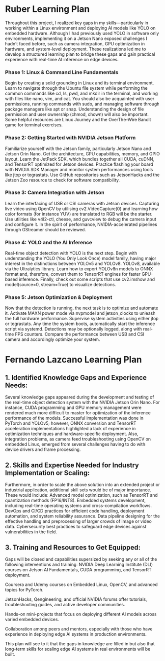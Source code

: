 # Ruber Learning Plan

Throughout this project, I realized key gaps in my skills—particularly in working within a Linux environment and deploying AI models like YOLO on embedded hardware. Although I had previously used YOLO in software only environments, implementing it on a Jetson Nano exposed challenges I hadn’t faced before, such as camera integration, GPU optimization in hardware, and system-level deployment. These realizations led me to develop a structured learning plan to bridge these gaps and gain practical experience with real-time AI inference on edge devices.


### Phase 1: Linux & Command Line Fundamentals

Begin by creating a solid grounding in Linux and its terminal environment. Learn to navigate through the Ubuntu file system while performing the common commands like cd, ls, pwd, and mkdir in the terminal,
and working with files like nano, vim, and cat. You should also be acquainted with user permissions, running commands with sudo, and managing software through package managers like apt or snap.
Understanding the design of file permission and user ownership (chmod, chown) will also be important. Some helpful resources are Linux Journey and the OverThe-Wire Bandit game for terminal exercises. 

### Phase 2: Getting Started with NVIDIA Jetson Platform

Familiarize yourself with the Jetson family, particularly Jetson Nano and Jetson Orin Nano. Get the architecture, GPU capabilities, memory, and GPIO layout. Learn the JetPack SDK, which bundles together all CUDA,
cuDNN, and TensorRT optimized for Jetson devices. Practice flashing your board with NVIDIA SDK Manager and monitor system performances using tools like jtop or tegrastats.
Use GitHub repositories such as JetsonHacks and the Jetson Zoo resource to check for software compatibility.

### Phase 3: Camera Integration with Jetson

Learn the interfacing of USB or CSI cameras with Jetson devices. Capturing live video using OpenCV by utilising cv2.VideoCapture(0) and learning how color formats (for instance YUV) are translated to RGB
will be the starter. Use utilities like v4l2-ctl, cheese, and guvcview to debug the camera input and configure it. In the spirit of performance, NVIDIA-accelerated pipelines through GStreamer should be reviewed. 

### Phase 4: YOLO and the AI Inference

Real-time object detection with YOLO is the next step. Begin with understanding the YOLO (You Only Look Once) model family, having major interest in the distinctions between YOLOv5 and YOLOv8. YOLOv8,
available via the Ultralytics library. Learn how to export YOLOv8n models to ONNX format and, therefore, convert them to TensorRT engines 
for faster GPU-based inference. Finally, check out some scripts that use cv2.imshow and model(source=0, stream=True) to visualize detections.

### Phase 5: Jetson Optimization & Deployment

Now that the detection is running, the next task is to optimize and automate it. Activate MAXN power mode via nvpmodel and jetson_clocks to unleash the full hardware performance. Supervise system activities
using either jtop or tegrastats. Any time the system boots, automatically start the inference script via systemd. Detections may be optionally logged, along with real-time FPS counters. Compare the performance 
between USB and CSI camera and accordingly optimize your system.

# Fernando Lazcano Learning Plan

## 1. Identified Knowledge Gaps and Experience Needs:
Several knowledge gaps appeared during the development and testing of the real-time object detection system with the NVIDIA Jetson Orin Nano. For instance, CUDA programming and GPU memory management were rendered much more difficult to master for optimization of the inference performance of the models. Successful implementation was done in PyTorch and YOLOv5; however, ONNX conversion and TensorRT acceleration implementations highlighted a lack of experience in optimization techniques and hardware-specific deployment. Also, integration problems, as camera feed troubleshooting using OpenCV on embedded Linux, emerged from several challenges having to do with device drivers and frame processing.

## 2. Skills and Expertise Needed for Industry Implementation or Scaling:
Furthermore, in order to scale the above solution into an extended project or industrial application, additional skill sets would be of major importance. These would include:
Advanced model optimization, such as TensorRT and quantization methods (FP16/INT8).
Embedded systems development, including real-time operating systems and cross-compilation workflows.
DevOps and CI/CD practices for efficient code handling, deployment automation, and system reliability assurance.
Data pipeline designing for the effective handling and preprocessing of larger crowds of image or video data.
Cybersecurity best practices to safeguard edge devices against vulnerabilities in the field.

## 3. Training and Resources to Get Equipped:
Gaps will be closed and capabilities supersized by seeking any or all of the following interventions and training: NVIDIA Deep Learning Institute (DLI) courses on Jetson AI Fundamentals, CUDA programming, and TensorRT deployment. 

Coursera and Udemy courses on Embedded Linux, OpenCV, and advanced topics for PyTorch.

JetsonHacks, Qengineering, and official NVIDIA forums offer tutorials, troubleshooting guides, and active developer communities. 

Hands-on mini-projects that focus on deploying different AI models across varied embedded devices.

Collaboration among peers and mentors, especially with those who have experience in deploying edge AI systems in production environments. 

This plan will see to it that the gaps in knowledge are filled in but also that long-term skills for scaling edge AI systems in real environments will be built.
